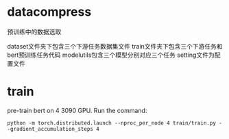# datacompress
预训练中的数据选取

dataset文件夹下包含三个下游任务数据集文件
train文件夹下包含三个下游任务和bert预训练任务代码
modelutils包含三个模型分别对应三个任务
setting文件为配置文件

# train
pre-train bert on 4 3090 GPU. Run the command:

    python -m torch.distributed.launch --nproc_per_node 4 train/train.py --gradient_accumulation_steps 4

